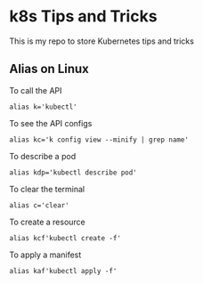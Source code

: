 # k8s Tips and Tricks

This is my repo to store Kubernetes tips and tricks


## Alias on Linux

To call the API
```
alias k='kubectl'
```

To see the API configs
```
alias kc='k config view --minify | grep name'
```

To describe a pod
```
alias kdp='kubectl describe pod'
```

To clear the terminal
```
alias c='clear'
```

To create a resource
```
alias kcf'kubectl create -f'
```

To apply a manifest
```
alias kaf'kubectl apply -f'
```
